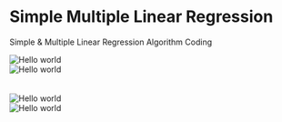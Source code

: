 # Simple Multiple Linear Regression
Simple &amp; Multiple  Linear Regression Algorithm Coding

<img src="https://i.ytimg.com/vi/owI7zxCqNY0/maxresdefault.jpg" alt="Hello world">

<br>
<img src="https://sphweb.bumc.bu.edu/otlt/MPH-Modules/BS/BS704-EP713_MultivariableMethods/SimpleLinearRegression.png" alt="Hello world">
<br>
<br>
<br>
<img src="https://sds-platform-private.s3-us-east-2.amazonaws.com/uploads/38_blog_image_1.png" alt="Hello world">
<br>
<img src="https://www.upgrad.com/blog/wp-content/uploads/2020/10/Untitled-5.jpg" alt="Hello world">







